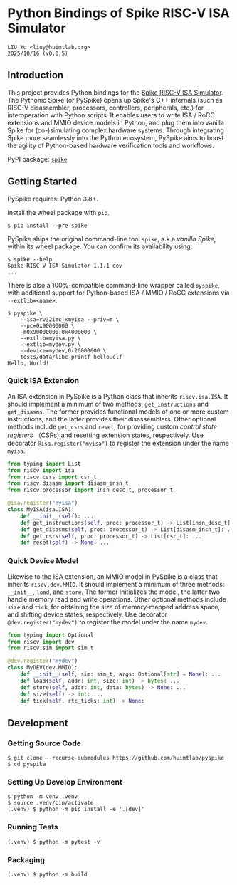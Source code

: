 # Python Bindings of Spike RISC-V ISA Simulator

```text
LIU Yu <liuy@huimtlab.org>
2025/10/16 (v0.0.5)
```

## Introduction

This project provides Python bindings for the [Spike RISC-V ISA Simulator](https://github.com/riscv-software-src/riscv-isa-sim). The Pythonic Spike (or PySpike) opens up Spike's C++ internals (such as RISC-V disassembler, processors, controllers, peripherals, etc.) for interoperation with Python scripts. It enables users to write ISA / RoCC extensions and MMIO device models in Python, and plug them into vanilla Spike for (co-)simulating complex hardware systems. Through integrating Spike more seamlessly into the Python ecosystem, PySpike aims to boost the agility of Python-based hardware verification tools and workflows.

PyPI package: [`spike`](https://pypi.org/project/spike/)


## Getting Started

PySpike requires: Python 3.8+.

Install the wheel package with `pip`.

```shell
$ pip install --pre spike
```

PySpike ships the original command-line tool `spike`, a.k.a *vanilla Spike*, within its wheel package. You can confirm its availability using,

```shell
$ spike --help
Spike RISC-V ISA Simulator 1.1.1-dev
...
```

There is also a 100%-compatible command-line wrapper called `pyspike`, with additional support for Python-based ISA / MMIO / RoCC extensions via `--extlib=<name>`.

```shell
$ pyspike \
    --isa=rv32imc_xmyisa --priv=m \
    --pc=0x90000000 \
    -m0x90000000:0x4000000 \
    --extlib=myisa.py \
    --extlib=mydev.py \
    --device=mydev,0x20000000 \
    tests/data/libc-printf_hello.elf
Hello, World!
```

### Quick ISA Extension

An ISA extension in PySpike is a Python class that inherits `riscv.isa.ISA`. It should implement a minimum of two methods: `get_instructions` and `get_disasms`. The former provides functional models of one or more custom instructions, and the latter provides their disassemblers. Other optional methods include `get_csrs` and `reset`, for providing custom *control state registers* （CSRs) and resetting extension states, respectively. Use decorator `@isa.register("myisa")` to register the extension under the name `myisa`.

```python
from typing import List
from riscv import isa
from riscv.csrs import csr_t
from riscv.disasm import disasm_insn_t
from riscv.processor import insn_desc_t, processor_t

@isa.register("myisa")
class MyISA(isa.ISA):
    def __init__(self): ...
    def get_instructions(self, proc: processor_t) -> List[insn_desc_t]: ...
    def get_disasms(self, proc: processor_t) -> List[disasm_insn_t]: ...
    def get_csrs(self, proc: processor_t) -> List[csr_t]: ...
    def reset(self) -> None: ...
```

### Quick Device Model

Likewise to the ISA extension, an MMIO model in PySpike is a class that inherits `riscv.dev.MMIO`. It should implement a minimum of three methods: `__init__`, `load`, and `store`. The former initializes the model, the latter two handle memory read and write operations. Other optional methods include `size` and `tick`, for obtaining the size of memory-mapped address space, and shifting device states, respectively. Use decorator `@dev.register("mydev")` to register the model under the name `mydev`.

```python
from typing import Optional
from riscv import dev
from riscv.sim import sim_t

@dev.register("mydev")
class MyDEV(dev.MMIO):
    def __init__(self, sim: sim_t, args: Optional[str] = None): ...
    def load(self, addr: int, size: int) -> bytes: ...
    def store(self, addr: int, data: bytes) -> None: ...
    def size(self) -> int: ...
    def tick(self, rtc_ticks: int) -> None:
```

## Development

### Getting Source Code

```shell
$ git clone --recurse-submodules https://github.com/huimtlab/pyspike
$ cd pyspike
```

### Setting Up Develop Environment

```shell
$ python -m venv .venv
$ source .venv/bin/activate
(.venv) $ python -m pip install -e '.[dev]'
```

### Running Tests

```shell
(.venv) $ python -m pytest -v
```

### Packaging

```shell
(.venv) $ python -m build
```
